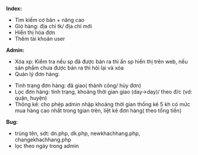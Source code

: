 **Index:** 
- Tìm kiếm cơ bản + nâng cao
- Giỏ hàng: địa chỉ tk/ địa chỉ mới
- Hiển thị hóa đơn
- Thêm tài khoản user

**Admin:**
- Xóa xp: Kiểm tra nếu sp đã được bán ra thì ẩn sp hiển thị trên web, nếu sản phẩm chưa được bán ra thì hỏi lại và xóa
- Quản lý đơn hàng:
+ Tình trạng đơn hàng: đã giao( thành công/ hủy đơn)
+ Lọc đơn hàng: tình trạng, khoảng thời gian giao (day->day)/ theo đ/c (vd: quận, huyện)
+ Thông kê: cho phép admin nhập khoảng thời gian thống kê 5 kh có mức mua hàng cao nhất trong tgian trên, liệt kê đơn hàng( theo tổng tiền)
  
**Bug:**
- trùng tên, sdt: dn.php, dk.php, newkhachhang.php, changekhachhang.php
- lọc theo ngày trong admin

